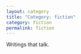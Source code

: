 ```yaml
---
layout: category
title: "Category: fiction"
category: fiction
permalink: fiction
---
```


Writings that talk.

